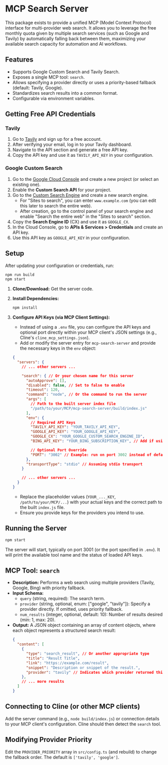 # MCP Search Server

This package exists to provide a unified MCP (Model Context Protocol) interface for multi-provider web search. It allows you to leverage the free monthly quota given by multiple search services (such as Google and Tavily) by automatically falling back between them, maximizing your available search capacity for automation and AI workflows.

## Features

*   Supports Google Custom Search and Tavily Search.
*   Exposes a single MCP tool: `search`.
*   Allows specifying a provider directly or uses a priority-based fallback (default: Tavily, Google).
*   Standardizes search results into a common format.
*   Configurable via environment variables.

## Getting Free API Credentials

### Tavily

1. Go to [Tavily](https://www.tavily.com/) and sign up for a free account.
2. After verifying your email, log in to your Tavily dashboard.
3. Navigate to the API section and generate a free API key.
4. Copy the API key and use it as `TAVILY_API_KEY` in your configuration.

### Google Custom Search

1. Go to the [Google Cloud Console](https://console.cloud.google.com/) and create a new project (or select an existing one).
2. Enable the **Custom Search API** for your project.
3. Go to the [Custom Search Engine](https://cse.google.com/cse/all) and create a new search engine.
   - For "Sites to search", you can enter `www.example.com` (you can edit this later to search the entire web).
   - After creation, go to the control panel of your search engine and enable "Search the entire web" in the "Sites to search" section.
4. Copy the **Search Engine ID** (CX) and use it as `GOOGLE_CX`.
5. In the Cloud Console, go to **APIs & Services > Credentials** and create an API key.
6. Use this API key as `GOOGLE_API_KEY` in your configuration.

## Setup

After updating your configuration or credentials, run:

```bash
npm run build
npm start
```

1.  **Clone/Download:** Get the server code.
2.  **Install Dependencies:**
    ```bash
    npm install
    ```
3.  **Configure API Keys (via MCP Client Settings):**
    *   Instead of using a `.env` file, you can configure the API keys and optional port directly within your MCP client's JSON settings (e.g., Cline's `cline_mcp_settings.json`).
    *   Add or modify the server entry for `mcp-search-server` and provide the necessary keys in the `env` object:

    ```json
    {
      "servers": {
        // ... other servers ...

        "search": { // Or your chosen name for this server
          "autoApprove": [],
          "disabled": false, // Set to false to enable
          "timeout": 120,
          "command": "node", // Or the command to run the server
          "args": [
            // Path to the built server index file
            "/path/to/your/MCP/mcp-search-server/build/index.js"
          ],
          "env": {
            // Required API Keys
            "TAVILY_API_KEY": "YOUR_TAVILY_API_KEY",
            "GOOGLE_API_KEY": "YOUR_GOOGLE_API_KEY",
            "GOOGLE_CX": "YOUR_GOOGLE_CUSTOM_SEARCH_ENGINE_ID",
            "BING_API_KEY": "YOUR_BING_SUBSCRIPTION_KEY", // Add if using Bing

            // Optional Port Override
            "PORT": "3002" // Example: run on port 3002 instead of default
          },
          "transportType": "stdio" // Assuming stdio transport
        }

        // ... other servers ...
      }
    }
    ```
    *   Replace the placeholder values (`YOUR_..._KEY`, `/path/to/your/MCP/...`) with your actual keys and the correct path to the built `index.js` file.
    *   Ensure you provide keys for the providers you intend to use.

## Running the Server

```bash
npm start
```

The server will start, typically on port 3001 (or the port specified in `.env`). It will print the available tool name and the status of loaded API keys.

## MCP Tool: `search`

*   **Description:** Performs a web search using multiple providers (Tavily, Google, Bing) with priority fallback.
*   **Input Schema:**
    *   `query` (string, required): The search term.
    *   `provider` (string, optional, enum: \["google", "tavily"]): Specify a provider directly. If omitted, uses priority fallback.
    *   `num_results` (integer, optional, default: 10): Number of results desired (min: 1, max: 20).
*   **Output:** A JSON object containing an array of content objects, where each object represents a structured search result:
    ```json
    {
      "content": [
        {
          "type": "search_result", // Or another appropriate type
          "title": "Result Title",
          "link": "https://example.com/result",
          "snippet": "Description or snippet of the result.",
          "provider": "tavily" // Indicates which provider returned this result
        },
        // ... more results
      ]
    }
    ```

## Connecting to Cline (or other MCP clients)

Add the server command (e.g., `node build/index.js`) or connection details to your MCP client's configuration. Cline should then detect the `search` tool.

## Modifying Provider Priority

Edit the `PROVIDER_PRIORITY` array in `src/config.ts` (and rebuild) to change the fallback order. The default is `['tavily', 'google']`.
